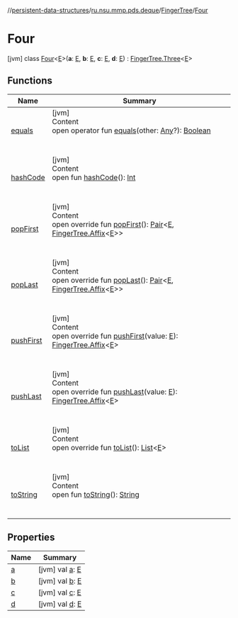 //[persistent-data-structures](../../../index.md)/[ru.nsu.mmp.pds.deque](../../index.md)/[FingerTree](../index.md)/[Four](index.md)



# Four  
 [jvm] class [Four](index.md)<[E](index.md)>(**a**: [E](index.md), **b**: [E](index.md), **c**: [E](index.md), **d**: [E](index.md)) : [FingerTree.Three](../-three/index.md)<[E](index.md)>    


## Functions  
  
|  Name|  Summary| 
|---|---|
| <a name="kotlin/Any/equals/#kotlin.Any?/PointingToDeclaration/"></a>[equals](../../../ru.nsu.mmp.pds.map/-persistent-map/index.md#%5Bkotlin%2FAny%2Fequals%2F%23kotlin.Any%3F%2FPointingToDeclaration%2F%5D%2FFunctions%2F-1858318713)| <a name="kotlin/Any/equals/#kotlin.Any?/PointingToDeclaration/"></a>[jvm]  <br>Content  <br>open operator fun [equals](../../../ru.nsu.mmp.pds.map/-persistent-map/index.md#%5Bkotlin%2FAny%2Fequals%2F%23kotlin.Any%3F%2FPointingToDeclaration%2F%5D%2FFunctions%2F-1858318713)(other: [Any](https://kotlinlang.org/api/latest/jvm/stdlib/kotlin/-any/index.html)?): [Boolean](https://kotlinlang.org/api/latest/jvm/stdlib/kotlin/-boolean/index.html)  <br><br><br>
| <a name="kotlin/Any/hashCode/#/PointingToDeclaration/"></a>[hashCode](../../../ru.nsu.mmp.pds.map/-persistent-map/index.md#%5Bkotlin%2FAny%2FhashCode%2F%23%2FPointingToDeclaration%2F%5D%2FFunctions%2F-1858318713)| <a name="kotlin/Any/hashCode/#/PointingToDeclaration/"></a>[jvm]  <br>Content  <br>open fun [hashCode](../../../ru.nsu.mmp.pds.map/-persistent-map/index.md#%5Bkotlin%2FAny%2FhashCode%2F%23%2FPointingToDeclaration%2F%5D%2FFunctions%2F-1858318713)(): [Int](https://kotlinlang.org/api/latest/jvm/stdlib/kotlin/-int/index.html)  <br><br><br>
| <a name="ru.nsu.mmp.pds.deque/FingerTree.Four/popFirst/#/PointingToDeclaration/"></a>[popFirst](pop-first.md)| <a name="ru.nsu.mmp.pds.deque/FingerTree.Four/popFirst/#/PointingToDeclaration/"></a>[jvm]  <br>Content  <br>open override fun [popFirst](pop-first.md)(): [Pair](https://kotlinlang.org/api/latest/jvm/stdlib/kotlin/-pair/index.html)<[E](index.md), [FingerTree.Affix](../-affix/index.md)<[E](index.md)>>  <br><br><br>
| <a name="ru.nsu.mmp.pds.deque/FingerTree.Four/popLast/#/PointingToDeclaration/"></a>[popLast](pop-last.md)| <a name="ru.nsu.mmp.pds.deque/FingerTree.Four/popLast/#/PointingToDeclaration/"></a>[jvm]  <br>Content  <br>open override fun [popLast](pop-last.md)(): [Pair](https://kotlinlang.org/api/latest/jvm/stdlib/kotlin/-pair/index.html)<[E](index.md), [FingerTree.Affix](../-affix/index.md)<[E](index.md)>>  <br><br><br>
| <a name="ru.nsu.mmp.pds.deque/FingerTree.Four/pushFirst/#TypeParam(bounds=[kotlin.Any?])/PointingToDeclaration/"></a>[pushFirst](push-first.md)| <a name="ru.nsu.mmp.pds.deque/FingerTree.Four/pushFirst/#TypeParam(bounds=[kotlin.Any?])/PointingToDeclaration/"></a>[jvm]  <br>Content  <br>open override fun [pushFirst](push-first.md)(value: [E](index.md)): [FingerTree.Affix](../-affix/index.md)<[E](index.md)>  <br><br><br>
| <a name="ru.nsu.mmp.pds.deque/FingerTree.Four/pushLast/#TypeParam(bounds=[kotlin.Any?])/PointingToDeclaration/"></a>[pushLast](push-last.md)| <a name="ru.nsu.mmp.pds.deque/FingerTree.Four/pushLast/#TypeParam(bounds=[kotlin.Any?])/PointingToDeclaration/"></a>[jvm]  <br>Content  <br>open override fun [pushLast](push-last.md)(value: [E](index.md)): [FingerTree.Affix](../-affix/index.md)<[E](index.md)>  <br><br><br>
| <a name="ru.nsu.mmp.pds.deque/FingerTree.Four/toList/#/PointingToDeclaration/"></a>[toList](to-list.md)| <a name="ru.nsu.mmp.pds.deque/FingerTree.Four/toList/#/PointingToDeclaration/"></a>[jvm]  <br>Content  <br>open override fun [toList](to-list.md)(): [List](https://kotlinlang.org/api/latest/jvm/stdlib/kotlin.collections/-list/index.html)<[E](index.md)>  <br><br><br>
| <a name="kotlin/Any/toString/#/PointingToDeclaration/"></a>[toString](../../../ru.nsu.mmp.pds.map/-persistent-map/index.md#%5Bkotlin%2FAny%2FtoString%2F%23%2FPointingToDeclaration%2F%5D%2FFunctions%2F-1858318713)| <a name="kotlin/Any/toString/#/PointingToDeclaration/"></a>[jvm]  <br>Content  <br>open fun [toString](../../../ru.nsu.mmp.pds.map/-persistent-map/index.md#%5Bkotlin%2FAny%2FtoString%2F%23%2FPointingToDeclaration%2F%5D%2FFunctions%2F-1858318713)(): [String](https://kotlinlang.org/api/latest/jvm/stdlib/kotlin/-string/index.html)  <br><br><br>


## Properties  
  
|  Name|  Summary| 
|---|---|
| <a name="ru.nsu.mmp.pds.deque/FingerTree.Four/a/#/PointingToDeclaration/"></a>[a](index.md#%5Bru.nsu.mmp.pds.deque%2FFingerTree.Four%2Fa%2F%23%2FPointingToDeclaration%2F%5D%2FProperties%2F-1858318713)| <a name="ru.nsu.mmp.pds.deque/FingerTree.Four/a/#/PointingToDeclaration/"></a> [jvm] val [a](index.md#%5Bru.nsu.mmp.pds.deque%2FFingerTree.Four%2Fa%2F%23%2FPointingToDeclaration%2F%5D%2FProperties%2F-1858318713): [E](index.md)   <br>
| <a name="ru.nsu.mmp.pds.deque/FingerTree.Four/b/#/PointingToDeclaration/"></a>[b](index.md#%5Bru.nsu.mmp.pds.deque%2FFingerTree.Four%2Fb%2F%23%2FPointingToDeclaration%2F%5D%2FProperties%2F-1858318713)| <a name="ru.nsu.mmp.pds.deque/FingerTree.Four/b/#/PointingToDeclaration/"></a> [jvm] val [b](index.md#%5Bru.nsu.mmp.pds.deque%2FFingerTree.Four%2Fb%2F%23%2FPointingToDeclaration%2F%5D%2FProperties%2F-1858318713): [E](index.md)   <br>
| <a name="ru.nsu.mmp.pds.deque/FingerTree.Four/c/#/PointingToDeclaration/"></a>[c](index.md#%5Bru.nsu.mmp.pds.deque%2FFingerTree.Four%2Fc%2F%23%2FPointingToDeclaration%2F%5D%2FProperties%2F-1858318713)| <a name="ru.nsu.mmp.pds.deque/FingerTree.Four/c/#/PointingToDeclaration/"></a> [jvm] val [c](index.md#%5Bru.nsu.mmp.pds.deque%2FFingerTree.Four%2Fc%2F%23%2FPointingToDeclaration%2F%5D%2FProperties%2F-1858318713): [E](index.md)   <br>
| <a name="ru.nsu.mmp.pds.deque/FingerTree.Four/d/#/PointingToDeclaration/"></a>[d](d.md)| <a name="ru.nsu.mmp.pds.deque/FingerTree.Four/d/#/PointingToDeclaration/"></a> [jvm] val [d](d.md): [E](index.md)   <br>

